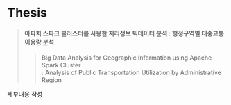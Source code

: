 # Thesis
> #### __아파치 스파크 클러스터를 사용한 지리정보 빅데이터 분석 : 행정구역별 대중교통 이용량 분석__
> > Big Data Analysis for Geographic Information using Apache Spark Cluster<br>
> > : Analysis of Public Transportation Utilization by Administrative Region <br>

세부내용 작성 
